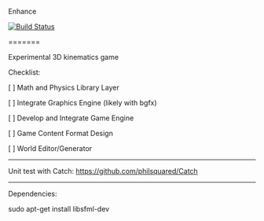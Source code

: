 Enhance

[![Build Status](https://travis-ci.org/bilbil/enhance.svg?branch=master)](https://travis-ci.org/bilbil/enhance)

=======

Experimental 3D kinematics game

Checklist:

[ ] Math and Physics Library Layer

[ ] Integrate Graphics Engine (likely with bgfx)

[ ] Develop and Integrate Game Engine

[ ] Game Content Format Design

[ ] World Editor/Generator

--------------------------------------------

Unit test with Catch:
https://github.com/philsquared/Catch

--------------------------------------------

Dependencies:

sudo apt-get install libsfml-dev

